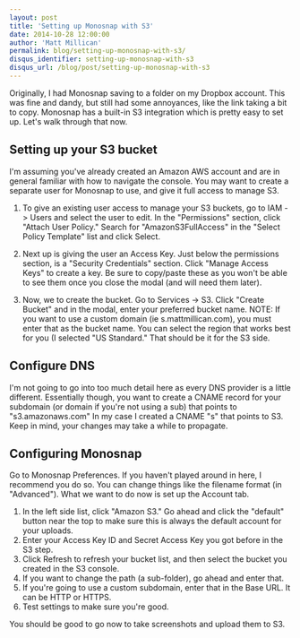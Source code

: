 ```yaml
---
layout: post
title: 'Setting up Monosnap with S3'
date: 2014-10-28 12:00:00
author: 'Matt Millican'
permalink: blog/setting-up-monosnap-with-s3/
disqus_identifier: setting-up-monosnap-with-s3
disqus_url: /blog/post/setting-up-monosnap-with-s3
---
```


Originally, I had Monosnap saving to a folder on my Dropbox account.  This was fine and dandy, but still had some annoyances, like the link taking a bit to copy.  Monosnap has a built-in S3 integration which is pretty easy to set up.  Let's walk through that now.

## Setting up your S3 bucket

I'm assuming you've already created an Amazon AWS account and are in general familiar with how to navigate the console.  You may want to create a separate user for Monosnap to use, and give it full access to manage S3.  

1. To give an existing user access to manage your S3 buckets, go to IAM -> Users and select the user to edit.  In the "Permissions" section, click "Attach User Policy."  Search for "AmazonS3FullAccess" in the "Select Policy Template" list and click Select.

2. Next up is giving the user an Access Key.  Just below the permissions section, is a "Security Credentials" section.  Click "Manage Access Keys" to create a key.  Be sure to copy/paste these as you won't be able to see them once you close the modal (and will need them later).

3. Now, we to create the bucket.  Go to Services -> S3.  Click "Create Bucket" and in the modal, enter your preferred bucket name.  NOTE:  If you want to use a custom domain (ie s.mattmillican.com), you must enter that as the bucket name.  You can select the region that works best for you (I selected "US Standard."  That should be it for the S3 side.

## Configure DNS

I'm not going to go into too much detail here as every DNS provider is a little different.  Essentially though, you want to create a CNAME record for your subdomain (or domain if you're not using a sub) that points to "s3.amazonaws.com"  In my case I created a CNAME "s" that points to S3.  Keep in mind, your changes may take a while to propagate.

## Configuring Monosnap

Go to Monosnap Preferences.  If you haven't played around in here, I recommend you do so.  You can change things like the filename format (in "Advanced").  What we want to do now is set up the Account tab.

1. In the left side list, click "Amazon S3."  Go ahead and click the "default" button near the top to make sure this is always the default account for your uploads.
2. Enter your Access Key ID and Secret Access Key you got before in the S3 step.
3. Click Refresh to refresh your bucket list, and then select the bucket you created in the S3 console.
4. If you want to change the path (a sub-folder), go ahead and enter that.
5. If you're going to use a custom subdomain, enter that in the Base URL.  It can be HTTP or HTTPS.
6. Test settings to make sure you're good.

You should be good to go now to take screenshots and upload them to S3. 